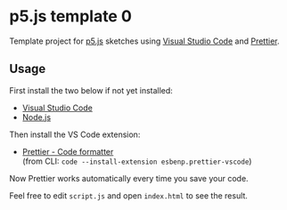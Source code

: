 # p5.js template 0

Template project for [p5.js](https://p5js.org/) sketches using [Visual Studio Code](https://code.visualstudio.com/) and [Prettier](https://prettier.io/).

## Usage

First install the two below if not yet installed:

- [Visual Studio Code](https://code.visualstudio.com/)
- [Node.js](https://nodejs.org/)

Then install the VS Code extension:

- [Prettier - Code formatter](https://marketplace.visualstudio.com/items?itemName=esbenp.prettier-vscode)  
(from CLI: `code --install-extension esbenp.prettier-vscode`)

Now Prettier works automatically every time you save your code.

Feel free to edit `script.js` and open `index.html` to see the result.
